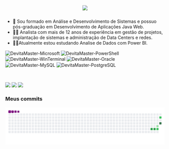 <h1 align="center">
    <img src="https://readme-typing-svg.herokuapp.com/?font=Righteous&size=35&center=true&vCenter=true&width=500&height=70&duration=4000&lines=Olá!+👋👋;+Eu+me+chamo+Fábio+Devita!;" />
</h1>

- 🎒 Sou formado em Análise e Desenvolvimento de Sistemas e possuo pós-graduação em Desenvolvimento de Aplicações Java Web.
- 👨‍💻 Analista com mais de 12 anos de experiência em gestão de projetos, implantação de sistemas e administração de Data Centers e redes.
- 🧑‍💻Atualmente estou estudando Analise de Dados com Power BI.

 <div style="display: inline_block">
  <img align="center" alt="DevitaMaster-Microsoft" height="25" width="120" src="https://img.shields.io/badge/Microsoft-666666?style=for-the-badge&logo=microsoft&logoColor=white">
  <img align="center" alt="DevitaMaster-PowerShell" height="25" width="120" src="https://img.shields.io/badge/Powershell-2CA5E0?style=for-the-badge&logo=powershell&logoColor=white">
  <img align="center" alt="DevitaMaster-WinTerminal" height="25" width="120" src="https://img.shields.io/badge/windows%20terminal-4D4D4D?style=for-the-badge&logo=windows%20terminal&logoColor=white"> 
  <img align="center" alt="DevitaMaster-Oracle" height="25" width="120" src="https://img.shields.io/badge/Oracle-F80000?style=for-the-badge&logo=oracle&logoColor=black">
  <img align="center" alt="DevitaMaster-MySQL" height="25" width="120" src="https://img.shields.io/badge/MySQL-005C84?style=for-the-badge&logo=mysql&logoColor=white"> 
  <img align="center" alt="DevitaMaster-PostgreSQL" height="25" width="120" src="https://img.shields.io/badge/PostgreSQL-316192?style=for-the-badge&logo=postgresql&logoColor=white"> 
   
 </div>  <br>
 
 ## 
 <div> 
  <a href="https://instagram.com/fabio__devita" target="_blank"><img src="https://img.shields.io/badge/-Instagram-%23E4405F?style=for-the-badge&logo=instagram&logoColor=white" target="_blank"></a> 	
  <a href = "mailto:fabiodeviita@gmail.com"><img src="https://img.shields.io/badge/-Gmail-%23333?style=for-the-badge&logo=gmail&logoColor=white" target="_blank"></a>
  <a href="https://www.linkedin.com/in/fabio-devita" target="_blank"><img src="https://img.shields.io/badge/-LinkedIn-%230077B5?style=for-the-badge&logo=linkedin&logoColor=white" target="_blank"></a> 
  
</div>

### Meus commits
![snake gif](https://github.com/DevitaMaster/devitamaster/blob/output/github-contribution-grid-snake.gif)





  

